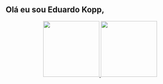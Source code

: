 

<!--
**Eduardokopp/Eduardokopp** is a ✨ _special_ ✨ repository because its `README.md` (this file) appears on your GitHub profile.

Here are some ideas to get you started:

- 🔭 I’m currently working on ...
- 🌱 I’m currently learning ...
- 👯 I’m looking to collaborate on ...
- 🤔 I’m looking for help with ...
- 💬 Ask me about ...
- 📫 How to reach me: ...
- 😄 Pronouns: ...
- ⚡ Fun fact: ...
-->

## Olá eu sou Eduardo Kopp,
<div align="center">
  <a href="https://github.com/EduardoKopp">
  <img height="150em" src="https://github-readme-stats.vercel.app/api?username=eduardokopp&show_icons=true&theme=dracula&include_all_commits=true&count_private=true"/>
  <img height="150em" src="https://github-readme-stats.vercel.app/api/top-langs/?username=eduardokopp&layout=compact&langs_count=7&theme=dracula"/>
</div>
